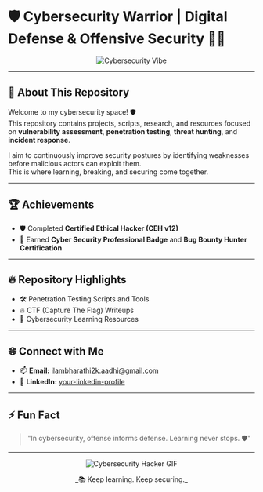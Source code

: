 # 🛡️ Cybersecurity Warrior | Digital Defense & Offensive Security 👨‍💻

<p align="center">
  <img src="https://media3.giphy.com/media/v1.Y2lkPTc5MGI3NjExbDNqODdocWk5cmV6MzJtanJydXhrbmtnY2FjODNtOWp3NXVhYTJhdyZlcD12MV9pbnRlcm5hbF9naWZfYnlfaWQmY3Q9Zw/chOyZePGEHDoTSY2CA/giphy.gif" alt="Cybersecurity Vibe" />
</p>

---
## 🧠 About This Repository

Welcome to my cybersecurity space! 🛡️  
This repository contains projects, scripts, research, and resources focused on **vulnerability assessment**, **penetration testing**, **threat hunting**, and **incident response**.

I aim to continuously improve security postures by identifying weaknesses before malicious actors can exploit them.  
This is where learning, breaking, and securing come together.

---
## 🏆 Achievements

- 🛡️ Completed **Certified Ethical Hacker (CEH v12)**
- 📜 Earned **Cyber Security Professional Badge** and **Bug Bounty Hunter Certification**



---
## 🔥 Repository Highlights

- 🛠️ Penetration Testing Scripts and Tools
- 🔥 CTF (Capture The Flag) Writeups
- 📖 Cybersecurity Learning Resources
---
## 🌐 Connect with Me

- 📫 **Email:** ilambharathi2k.aadhi@gmail.com
- 💼 **LinkedIn:** [your-linkedin-profile](https://linkedin.com/in/ilambharathi)


---
## ⚡ Fun Fact

> "In cybersecurity, offense informs defense. Learning never stops. 🛡️"

---
<p align="center">
  <img src="https://media1.giphy.com/media/v1.Y2lkPTc5MGI3NjExZnk2Z3g0a2k3cjYyZTkxczBvMTJzbm82eGNqcTB1MW11YmJud2lzbCZlcD12MV9pbnRlcm5hbF9naWZfYnlfaWQmY3Q9cw/IsGrpowifXVWywmbwX/giphy.gif" alt="Cybersecurity Hacker GIF" />
</p>
<p align="center">_📚 Keep learning. Keep securing._</p>

